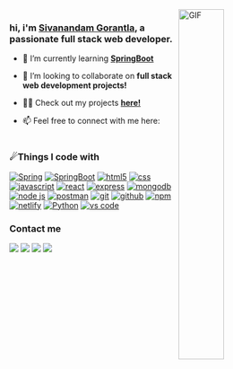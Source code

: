 <img align="right" alt="GIF" src="https://user-images.githubusercontent.com/93380641/152645546-98b08667-e823-4417-9fb7-59a7fbfdc1a3.gif" width="40%" height="auto"  />

<!-- ### Hey There <img src="https://media.giphy.com/media/hvRJCLFzcasrR4ia7z/giphy.gif" width="15px"> -->


### hi, i'm [Sivanandam Gorantla](), a passionate full stack web developer.

- 🌱 I’m currently learning **[SpringBoot](https://docs.spring.io/spring-boot/docs/current/reference/htmlsingle/#getting-started)**

- 👯 I’m looking to collaborate on **full stack web development projects!**

- 👨‍💻 Check out my projects **[here!](https://github.com/SivanandamG?tab=repositories)**

- 📫 Feel free to connect with me here:<br><br>


### ☄Things I code with
<p>
 <a href=""> <img alt="Spring" src="https://img.shields.io/badge/Spring-%234ea94b.svg?style=for-the-badge&logo=Spring&logoColor=white"/></a>
 <a href=""> <img alt="SpringBoot" src="https://img.shields.io/badge/SpringBoot-%234ea94b.svg?style=for-the-badge&logo=SpringBoot&logoColor=white"/></a>
 <a href=""> <img alt="html5" src="https://img.shields.io/badge/html5-%23E34F26.svg?style=for-the-badge&logo=html5&logoColor=white"/></a>
 <a href=""> <img alt="css" src="https://img.shields.io/badge/css3-%231572B6.svg?style=for-the-badge&logo=css3&logoColor=white"/></a>
 <a href=""> <img alt="javascript" src="https://img.shields.io/badge/javascript-%23323330.svg?style=for-the-badge&logo=javascript&logoColor=%23F7DF1E"/></a>
 <a href=""> <img alt="react" src="https://img.shields.io/badge/react-%2320232a.svg?style=for-the-badge&logo=react&logoColor=%2361DAFB"/></a>
  <a href=""><img alt="express" src="https://img.shields.io/badge/express.js-%23404d59.svg?style=for-the-badge&logo=express&logoColor=%2361DAFB"/></a>
 <a href=""> <img alt="mongodb" src="https://img.shields.io/badge/MongoDB-%234ea94b.svg?style=for-the-badge&logo=mongodb&logoColor=white"/></a>
 <a href=""> <img alt="node js" src="https://img.shields.io/badge/node.js-6DA55F?style=for-the-badge&logo=node.js&logoColor=white"/></a>
 <a href=""> <img alt="postman" src="https://img.shields.io/badge/Postman-FF6C37?style=for-the-badge&logo=postman&logoColor=white"/></a>
 <a href=""> <img alt="git" src="https://img.shields.io/badge/git-%23F05033.svg?style=for-the-badge&logo=git&logoColor=white"/></a>
 <a href=""> <img alt="github" src="https://img.shields.io/badge/github-%23121011.svg?style=for-the-badge&logo=github&logoColor=white"/></a>
 <a href=""> <img alt="npm" src="https://img.shields.io/badge/NPM-%23000000.svg?style=for-the-badge&logo=npm&logoColor=white"/></a>
 <a href=""> <img alt="netlify" src="https://img.shields.io/badge/netlify-%23000000.svg?style=for-the-badge&logo=netlify&logoColor=#00C7B7"/></a>
  <a href="">  <img alt="Python" src="https://img.shields.io/badge/-Python-45b8d8?style=for-the-badge&logo=python&logoColor=white" /><a/>
 <a href=""> <img alt="vs code" src="https://img.shields.io/badge/Visual%20Studio%20Code-0078d7.svg?style=for-the-badge&logo=visual-studio-code&logoColor=white"/></a>
  </p>
 
 
### Contact me

[![](https://img.shields.io/badge/-Sivanandam%20Gorantla-blue?style=for-the-badge&logo=Linkedin&logoColor=white)](https://www.linkedin.com/in/sivanandam-gorantla-878a511b7/)
[![](https://img.shields.io/badge/-gorantlasivanandam@gmail.com-c14438?style=for-the-badge&logo=gmail&logoColor=white&link=mailto:gorantlasivanandam@gmail.com)](mailto:gorantlasivanandam@gmail.com)
[![](https://img.shields.io/badge/-SivanandamG-171515?style=for-the-badge&logo=github&logoColor=white)](https://github.com/SivanandamG)
[![](https://img.shields.io/badge/-Sivanan17585739-%237289DA.svg?style=for-the-badge&logo=twitter&logoColor=white)](https://twitter.com/Sivanan17585739)

<!--   <img align="right" alt="GIF" src="https://github.com/abhisheknaiidu/abhisheknaiidu/blob/master/code.gif?raw=true" width="500" height="320" />
 -->
  
  
  

<!-- <a href="https://discord.gg/XTW52Kt">
  <img align="left" alt="Abhishek's Discord" width="22px" src="https://raw.githubusercontent.com/peterthehan/peterthehan/master/assets/discord.svg" />
</a>
<a href="https://twitter.com/abhisheknaiidu">
  <img align="left" alt="Abhishek Naidu | Twitter" width="22px" src="https://raw.githubusercontent.com/peterthehan/peterthehan/master/assets/twitter.svg" />
</a>
<a href="https://www.linkedin.com/in/abhisheknaiidu/">
  <img align="left" alt="Abhishek's LinkedIN" width="22px" src="https://raw.githubusercontent.com/peterthehan/peterthehan/master/assets/linkedin.svg" />
</a>

![](https://visitor-badge.glitch.me/badge?page_id=abhisheknaiidu.abhisheknaiidu) -->
